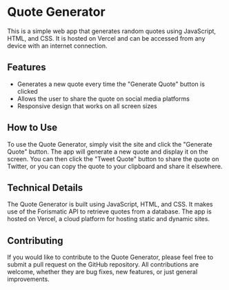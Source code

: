 # Quote Generator
This is a simple web app that generates random quotes using JavaScript, HTML, and CSS. It is hosted on Vercel and can be accessed from any device with an internet connection.

## Features
* Generates a new quote every time the "Generate Quote" button is clicked
* Allows the user to share the quote on social media platforms
* Responsive design that works on all screen sizes

## How to Use
To use the Quote Generator, simply visit the site and click the "Generate Quote" button. The app will generate a new quote and display it on the screen. You can then click the "Tweet Quote" button to share the quote on Twitter, or you can copy the quote to your clipboard and share it elsewhere.

## Technical Details
The Quote Generator is built using JavaScript, HTML, and CSS. It makes use of the Forismatic API to retrieve quotes from a database. The app is hosted on Vercel, a cloud platform for hosting static and dynamic sites.

## Contributing
If you would like to contribute to the Quote Generator, please feel free to submit a pull request on the GitHub repository. All contributions are welcome, whether they are bug fixes, new features, or just general improvements.
